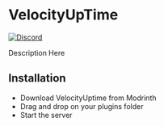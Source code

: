 # VelocityUpTime

[![Discord](https://img.shields.io/discord/899740810956910683?color=7289da&label=Discord)](https://discord.gg/5NMMzK5mAn)

Description Here

## Installation
- Download VelocityUptime from Modrinth
- Drag and drop on your plugins folder
- Start the server

